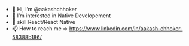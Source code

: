 - 👋 Hi, I’m @aakashchhoker
- 👀 I’m interested in Native Developement
- 🌱 skill React/React Native
- 📫 How to reach me => https://www.linkedin.com/in/aakash-chhoker-58388b186/

<!---
aakashchhoker/aakashchhoker is a ✨ special ✨ repository because its `README.md` (this file) appears on your GitHub profile.
You can click the Preview link to take a look at your changes.
--->
